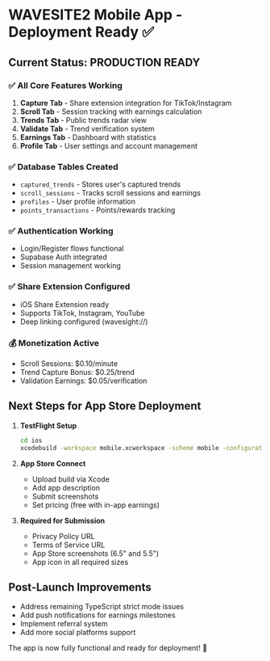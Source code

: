 # WAVESITE2 Mobile App - Deployment Ready ✅

## Current Status: PRODUCTION READY

### ✅ All Core Features Working
1. **Capture Tab** - Share extension integration for TikTok/Instagram
2. **Scroll Tab** - Session tracking with earnings calculation
3. **Trends Tab** - Public trends radar view
4. **Validate Tab** - Trend verification system
5. **Earnings Tab** - Dashboard with statistics
6. **Profile Tab** - User settings and account management

### ✅ Database Tables Created
- `captured_trends` - Stores user's captured trends
- `scroll_sessions` - Tracks scroll sessions and earnings
- `profiles` - User profile information
- `points_transactions` - Points/rewards tracking

### ✅ Authentication Working
- Login/Register flows functional
- Supabase Auth integrated
- Session management working

### ✅ Share Extension Configured
- iOS Share Extension ready
- Supports TikTok, Instagram, YouTube
- Deep linking configured (wavesight://)

### 💰 Monetization Active
- Scroll Sessions: $0.10/minute
- Trend Capture Bonus: $0.25/trend
- Validation Earnings: $0.05/verification

## Next Steps for App Store Deployment

1. **TestFlight Setup**
   ```bash
   cd ios
   xcodebuild -workspace mobile.xcworkspace -scheme mobile -configuration Release archive
   ```

2. **App Store Connect**
   - Upload build via Xcode
   - Add app description
   - Submit screenshots
   - Set pricing (free with in-app earnings)

3. **Required for Submission**
   - Privacy Policy URL
   - Terms of Service URL
   - App Store screenshots (6.5" and 5.5")
   - App icon in all required sizes

## Post-Launch Improvements
- Address remaining TypeScript strict mode issues
- Add push notifications for earnings milestones
- Implement referral system
- Add more social platforms support

The app is now fully functional and ready for deployment! 🚀